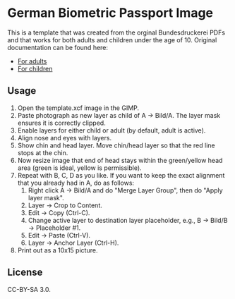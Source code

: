 # German Biometric Passport Image
This is a template that was created from the orginal Bundesdruckerei PDFs and
that works for both adults and children under the age of 10. Original
documentation can be found here:

  * [For adults](https://www.bmi.bund.de/SharedDocs/downloads/DE/veroeffentlichungen/themen/moderne-verwaltung/ausweise/passbild-schablone-erwachsene.pdf)
  * [For children](https://www.bmi.bund.de/SharedDocs/downloads/DE/veroeffentlichungen/themen/moderne-verwaltung/ausweise/passbild-schablone-kinder.pdf)

## Usage
1. Open the template.xcf image in the GIMP.
2. Paste photograph as new layer as child of A -> Bild/A. The layer mask
   ensures it is correctly clipped.
3. Enable layers for either child or adult (by default, adult is active).
4. Align nose and eyes with layers.
5. Show chin and head layer. Move chin/head layer so that the red line stops at
   the chin.
6. Now resize image that end of head stays within the green/yellow head area
   (green is ideal, yellow is permissible).
7. Repeat with B, C, D as you like. If you want to keep the exact alignment
   that you already had in A, do as follows:
   1. Right click A -> Bild/A and do "Merge Layer Group", then do "Apply layer
	  mask".
   2. Layer -> Crop to Content.
   3. Edit -> Copy (Ctrl-C).
   4. Change active layer to destination layer placeholder, e.g., B -> Bild/B -> Placeholder #1.
   5. Edit -> Paste (Ctrl-V).
   6. Layer -> Anchor Layer (Ctrl-H).
8. Print out as a 10x15 picture.

## License
CC-BY-SA 3.0.
